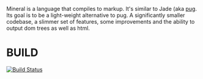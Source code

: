 
Mineral is a language that compiles to markup. It's similar to Jade (aka
[pug](https://pugjs.org). Its goal is to be a light-weight alternative to pug.
A significantly smaller codebase, a slimmer set of features, some improvements
and the ability to output dom trees as well as html.

# BUILD
[![Build Status](https://travis-ci.org/voltraco/mineral.svg)](https://travis-ci.org/voltraco/mineral)

